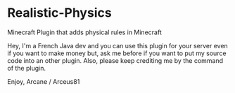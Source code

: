 # Realistic-Physics
Minecraft Plugin that adds physical rules in Minecraft

Hey, I'm a French Java dev and you can use this plugin for your server even if you want to make money but, ask me before if you want to put my source code into an other plugin.
Also, please keep crediting me by the command of the plugin.

Enjoy, Arcane / Arceus81
